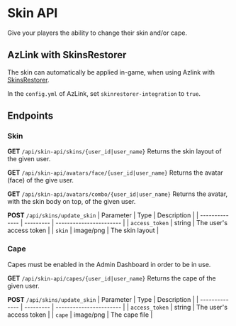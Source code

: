 # Skin API

Give your players the ability to change their skin and/or cape.

## AzLink with SkinsRestorer

The skin can automatically be applied in-game, when using Azlink with
[SkinsRestorer](https://skinsrestorer.net/).

In the `config.yml` of AzLink, set `skinrestorer-integration` to `true`.

## Endpoints

### Skin

**GET** `/api/skin-api/skins/{user_id|user_name}`
Returns the skin layout of the given user.

**GET** `/api/skin-api/avatars/face/{user_id|user_name}`
Returns the avatar (face) of the give user.

**GET** `/api/skin-api/avatars/combo/{user_id|user_name}`
Returns the avatar, with the skin body on top, of the given user.

**POST** `/api/skins/update_skin`
| Parameter      | Type      | Description             |
| -------------- | --------- | ----------------------- |
| `access_token` | string    | The user's access token |
| `skin`         | image/png | The skin layout         |

### Cape

Capes must be enabled in the Admin Dashboard in order to be in use.

**GET** `/api/skin-api/capes/{user_id|user_name}`
Returns the cape of the given user.

**POST** `/api/skins/update_skin`
| Parameter      | Type      | Description             |
| -------------- | --------- | ----------------------- |
| `access_token` | string    | The user's access token |
| `cape`         | image/png | The cape file           |
